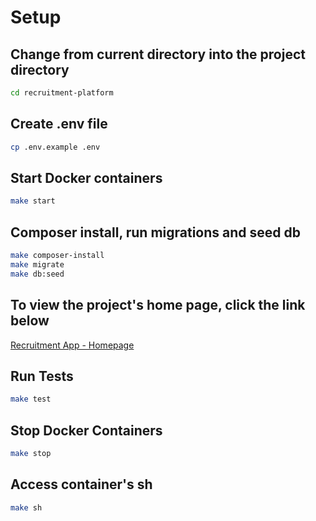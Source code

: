 # Setup

## Change from current directory into the project directory

```bash
cd recruitment-platform
```

## Create .env file

```bash
cp .env.example .env
```

## Start Docker containers

```bash
make start
```

## Composer install, run migrations and seed db

```bash
make composer-install
make migrate
make db:seed
```

## To view the project's home page, click the link below

[Recruitment App - Homepage](http://localhost:8000/timeline)

## Run Tests

```bash
make test
```

## Stop Docker Containers

```bash
make stop
```

## Access container's sh

```bash
make sh
```
